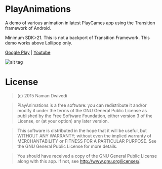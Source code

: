 # PlayAnimations
A demo of various animation in latest PlayGames app using the Transition framework of Android.

Minimum SDK>21. This is not a backport of Transition Framework. This demo works above Lollipop only.

[Google Play](https://play.google.com/store/apps/details?id=com.naman14.playanimations) | [Youtube](https://www.youtube.com/watch?v=qXtL5AhA3V0)

![alt tag](https://raw.githubusercontent.com/naman14/PlayAnimations/master/art/demo.gif)

# License
>(c) 2015 Naman Dwivedi 

>PlayAnimations is a free software: you can redistribute it and/or modify it under the terms of the GNU General Public License as published by the Free Software Foundation, either version 3 of the License, or (at your option) any later version. 

>This software is distributed in the hope that it will be useful, but WITHOUT ANY WARRANTY; without even the implied warranty of MERCHANTABILITY or FITNESS FOR A PARTICULAR PURPOSE. See the GNU General Public License for more details. 

>You should have received a copy of the GNU General Public License along with this app. If not, see <http://www.gnu.org/licenses/>. 
